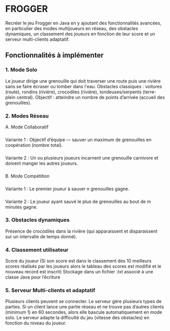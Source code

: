 # FROGGER

Recréer le jeu Frogger en Java en y ajoutant des fonctionnalités avancées, en
particulier des modes multijoueurs en réseau, des obstacles dynamiques, un
classement des joueurs en fonction de leur score et un serveur multi-clients
adaptatif.

## Fonctionnalités à implémenter
### 1. Mode Solo
Le joueur dirige une grenouille qui doit traverser une route puis une rivière
sans se faire écraser ou tomber dans l'eau.
Obstacles classiques : voitures (route), rondins (rivière), crocodiles (rivière),
tondeuses/serpents (terre-plein central).
Objectif : atteindre un nombre de points d’arrivée (accueil des grenouilles).
### 2. Modes Réseau
  A. Mode Collaboratif
###
Variante 1 : Objectif d’équipe — sauver un maximum de grenouilles en coopération (nombre total).
###
Variante 2 : Un ou plusieurs joueurs incarnent une grenouille carnivore et doivent manger les autres joueurs.
###
  B. Mode Compétition
###
Variante 1 : Le premier joueur à sauver n grenouilles gagne.
###
Variante 2 : Le joueur ayant sauvé le plus de grenouilles au bout de m minutes gagne.
### 3. Obstacles dynamiques
Présence de crocodiles dans la rivière (qui apparaissent et disparaissent sur
un intervalle de temps donné).
### 4. Classement utilisateur
Score du joueur (Si son score est dans le classement des 10 meilleurs scores
réalisés par les joueurs alors le tableau des scores est modifié et le nouveau
record est inscrit)
Stockage dans un fichier .txt associé à une classe Java pour l’écriture
### 5. Serveur Multi-clients et adaptatif
Plusieurs clients peuvent se connecter.
Le serveur gère plusieurs types de parties.
Si un client lance une partie réseau et ne trouve pas d’autres clients (minimum 1) en 60 secondes, alors elle bascule automatiquement en mode solo.
Le serveur adapte la difficulté du jeu (vitesse des obstacles) en fonction du
niveau du joueur.
